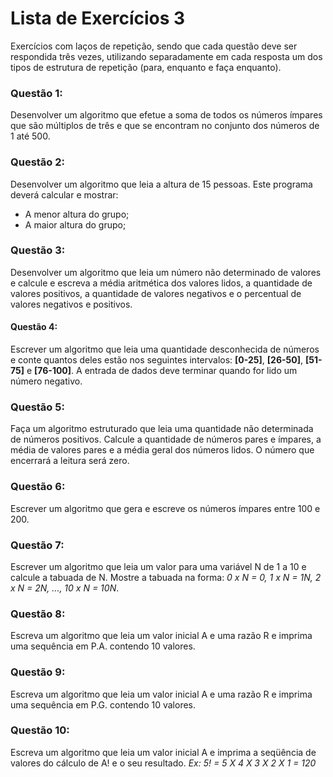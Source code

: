 # Lista de Exercícios 3 
Exercícios com laços de repetição, sendo que cada questão deve ser respondida três vezes, utilizando separadamente em cada resposta um dos tipos de estrutura de repetição (para, enquanto e faça enquanto).

### Questão 1:
Desenvolver um algoritmo que efetue a soma de todos os números ímpares que são múltiplos de três e que se encontram no conjunto dos números de 1 até 500.

### Questão 2:
Desenvolver um algoritmo que leia a altura de 15 pessoas. Este programa deverá calcular e mostrar:
- A menor altura do grupo;
- A maior altura do grupo;

### Questão 3:
Desenvolver um algoritmo que leia um número não determinado de valores e calcule e escreva a média aritmética dos valores lidos, a quantidade de valores positivos, a quantidade de valores negativos e o percentual de valores negativos e positivos.

#### Questão 4:
Escrever um algoritmo que leia uma quantidade desconhecida de números e conte quantos deles estão nos seguintes intervalos: **[0-25]**, **[26-50]**, **[51-75]** e **[76-100]**. A entrada de dados deve terminar quando for lido um número negativo.

### Questão 5:
Faça um algoritmo estruturado que leia uma quantidade não determinada de números positivos. Calcule a quantidade de números pares e ímpares, a média de valores pares e a média geral dos números lidos. O número que encerrará a leitura será zero.

### Questão 6:
Escrever um algoritmo que gera e escreve os números ímpares entre 100 e 200.

### Questão 7:
Escrever um algoritmo que leia um valor para uma variável N de 1 a 10 e calcule a tabuada de N. Mostre a tabuada na forma: 
*0 x N = 0, 1 x N = 1N, 2 x N = 2N, ..., 10 x N = 10N*.

### Questão 8:
Escreva um algoritmo que leia um valor inicial A e uma razão R e imprima uma sequência em P.A. contendo 10 valores.

### Questão 9:
Escreva um algoritmo que leia um valor inicial A e uma razão R e imprima uma sequência em P.G. contendo 10 valores.

### Questão 10:
Escreva um algoritmo que leia um valor inicial A e imprima a seqüência de valores do cálculo de A! e o seu resultado. 
*Ex: 5! = 5 X 4 X 3 X 2 X 1 = 120*
